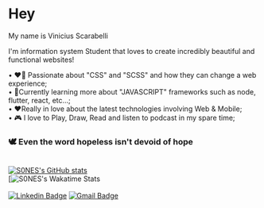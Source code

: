 # Hey 
My name is Vinicius Scarabelli

I'm information system Student that loves to create incredibly beautiful and functional websites!

• ❤️‍🔥 Passionate about "CSS" and "SCSS" and how they can change a web experience;
<br/>• 📖Currently learning more about "JAVASCRIPT" frameworks such as node, flutter, react, etc...;
<br/>• ❤️Really in love about the latest technologies involving Web & Mobile;
<br/>• 🎮 I love to Play, Draw, Read and listen to podcast in my spare time;

### 🕊️ Even the word hopeless isn't devoid of hope

<br/>[![S0NES's GitHub stats](https://github-readme-stats.vercel.app/api?username=S0NES&theme=tokyonight)](https://github.com/S0NES)
<br/>[![S0NES's Wakatime Stats](https://github-readme-stats.vercel.app/api/wakatime?username=S0NES&theme=tokyonight&layout=compact)
<br/><br/>[![Linkedin Badge](https://img.shields.io/badge/Scarabelli-blue?link=http://left&link=https://www.linkedin.com/in/scarabelli/?style=flat&logo=linkedin)](https://www.linkedin.com/in/scarabelli/)
[![Gmail Badge](https://img.shields.io/badge/-scarabelli.vinicius@gmail.com-FF0033?style=flat&logo=Gmail&logoColor=white&link=mailto:scarabelli.vinicius@gmail.com)](mailto:scarabelli.vinicius@gmail.com)
